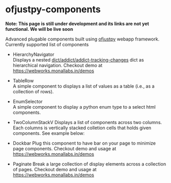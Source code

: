 # ofjustpy-components
**Note: This page is still under development and its links are not yet functional. We will be live soon**

Advanced plugable components built using [ofjustpy](https://github.com/Monallabs-org/ofjustpy) webapp framework. Currently supported list of components
- HierarchyNavigator  
Displays a nested [dict/addict/addict-tracking-changes](https://github.com/Monallabs-org/addict-tracking-changes) dict as hierarchical navigation. Checkout demo at https://webworks.monallabs.in/demos 
- TableRow  
A simple component to displays a list of values as a table (i.e., as a collection of rows). 
- EnumSelector  
A simple component to display a python enum type to a select html components. 
- TwoColumnStackV
Displays a list of components across two columns. Each columns is  vertically stacked colletion  cells  that holds given components.  See example below: 

- Dockbar
Plug this component to have bar on your page to minimize page components. 
Checkout demo and usage at https://webworks.monallabs.in/demos 


- Paginate
Break a large collection of display elements across a collection of pages. 
Checkout demo and usage at https://webworks.monallabs.in/demos 


